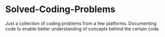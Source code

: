 # Solved-Coding-Problems
Just a collection of coding problems from a few platforms.
Documenting code to enable better understanding of concepts behind the certain code.
